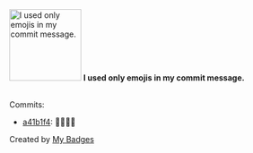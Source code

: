 <img src="https://my-badges.github.io/my-badges/emoji-only-commit.png" alt="I used only emojis in my commit message." title="I used only emojis in my commit message." width="128">
<strong>I used only emojis in my commit message.</strong>
<br><br>

Commits:

- <a href="https://github.com/NCherfaoui/MarketLocal29/commit/a41b1f49a023895982ed324797f41055b1a777e8">a41b1f4</a>: 🍎🍍🌽🍄


Created by <a href="https://github.com/my-badges/my-badges">My Badges</a>